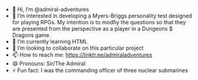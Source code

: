 - 👋 Hi, I’m @admiral-adventures
- 👀 I’m interested in developing a Myers-Briggs personality test designed for playing RPGs. My intention is to modfiy the questions so that they are presented from the perspective as a player in a Dungeons $ Dragons game.
- 🌱 I’m currently learning HTML
- 💞️ I’m looking to collaborate on this particular project
- 📫 How to reach me: https://linktr.ee/admiraladventures
- 😄 Pronouns: Sir/The Admiral
- ⚡ Fun fact: I was the commanding officer of three nuclear submarines

<!---
admiral-adventures/admiral-adventures is a ✨ special ✨ repository because its `README.md` (this file) appears on your GitHub profile.
You can click the Preview link to take a look at your changes.
--->
